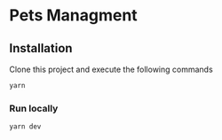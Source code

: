 # Pets Managment

## Installation

Clone this project and execute the following commands

```bash
yarn
```

### Run locally

```bash
yarn dev
```
